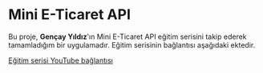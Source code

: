 # Mini E-Ticaret API
Bu proje, **Gençay Yıldız**'ın Mini E-Ticaret API eğitim serisini takip ederek tamamladığım bir uygulamadır. Eğitim serisinin bağlantısı aşağıdaki ektedir.

[Eğitim serisi YouTube bağlantısı](https://www.youtube.com/playlist?list=PLQVXoXFVVtp1DFmoTL4cPTWEWiqndKexZ)
